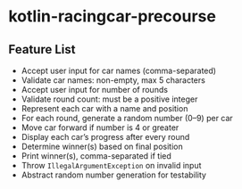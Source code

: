 # kotlin-racingcar-precourse
## Feature List

- Accept user input for car names (comma-separated)
- Validate car names: non-empty, max 5 characters
- Accept user input for number of rounds
- Validate round count: must be a positive integer
- Represent each car with a name and position
- For each round, generate a random number (0–9) per car
- Move car forward if number is 4 or greater
- Display each car’s progress after every round
- Determine winner(s) based on final position
- Print winner(s), comma-separated if tied
- Throw `IllegalArgumentException` on invalid input
- Abstract random number generation for testability